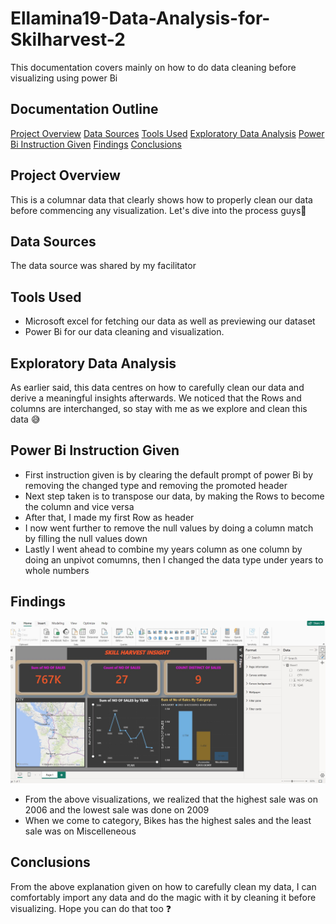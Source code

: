 # Ellamina19-Data-Analysis-for-Skilharvest-2
This documentation covers mainly on how to do data cleaning before visualizing using power Bi

## Documentation Outline
[Project Overview](#project-overvew)
[Data Sources](#Data-sources)
[Tools Used](#tools-used)
[Exploratory Data Analysis](#exploratory-data-analysis)
[Power Bi Instruction Given](#power-Bi-instruction-given)
[Findings](#findings)
[Conclusions](#conclusions)

## Project Overview
This is a columnar data that clearly shows how to properly clean our data before commencing any visualization. Let's dive into the process guys💃
 
## Data Sources
The data source was shared by my facilitator 

## Tools Used
- Microsoft excel for fetching our data as well as previewing our dataset
- Power Bi for our data cleaning and visualization.

## Exploratory Data Analysis
As earlier said, this data centres on how to carefully clean our data and derive a meaningful insights afterwards. We noticed that the Rows and columns are interchanged, so stay with me as we explore and clean this data 😅

## Power Bi Instruction Given
- First instruction given is by clearing the default prompt of power Bi by removing the changed type and removing the promoted header
- Next step taken is to transpose our data, by making the Rows to become the column and vice versa
- After that, I made my first Row as header
- I now went further to remove the null values by doing a column match by filling the null values down
- Lastly I went ahead to combine my years column as one column by doing an unpivot comumns, then I changed the data type under years to whole numbers

## Findings
![data](https://github.com/Ellamina19/Ellamina19-Data-Analysis-for-Skilharvest-2/blob/main/skillharvest%20visual.jpg)

- From the above visualizations, we realized that the highest sale was on 2006 and the lowest sale was done on 2009
- When we come to category, Bikes has the highest sales and the least sale was on Miscelleneous

## Conclusions
From the above explanation given on how to carefully clean my data, I can comfortably import any data and do the magic with it by cleaning it before visualizing.
Hope you can do that too ❓

